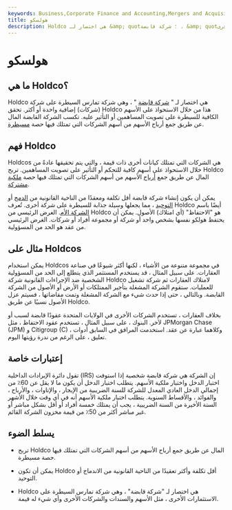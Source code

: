 ```yaml
---
keywords: Business,Corporate Finance and Accounting,Mergers and Acquisitions,M&amp;amp;A
title: هولسكو
description: Holdco هي اختصار لـ &amp; quot؛ شركة قابضة ، &amp; quot؛ وهي شركة تمارس السيطرة على الاستثمارات الأخرى.
---
```


# هولسكو
## ما هي Holdco؟

Holdco هي اختصار لـ " [شركة قابضة](/holdingcompany) " ، وهي شركة تمارس السيطرة على شركة (شركات) إضافية واحدة أو أكثر. تحقق Holdco هذا من خلال الاستحواذ على الأسهم الكافية للسيطرة على تصويت المساهمين أو التأثير عليه. تكسب الشركة القابضة المال عن طريق جمع أرباح الأسهم من أسهم الشركات التي تمتلك فيها حصة [مسيطرة](/controllinginterest).

## فهم Holdco

Holdcos هي الشركات التي تمتلك كيانات أخرى ذات قيمة ، والتي يتم تحقيقها عادةً من خلال الاستحواذ على أسهم كافية للتحكم أو التأثير على تصويت المساهمين. تربح Holdco المال عن طريق جمع [أرباح](/dividend) الأسهم من أسهم الشركات التي تمتلك فيها حصة [ملكية](/controllinginterest) [مشتركة](/controllinginterest).

يمكن أن يكون إنشاء شركة قابضة أقل تكلفة ومعقدًا من الناحية القانونية من [الدمج](/merger) أو [التوحيد](/consolidation) ، مما يجعلها وسيلة جذابة للسيطرة على شركة أخرى. تُعرف Holdco أيضًا باسم [الشركة الأم](/parentcompany). الغرض الرئيسي من Holdco هو "الاحتفاظ" (أي امتلاك) الأصول. يمكن أن يحتفظ هولكو نفسها بشخص واحد أو شركة أو مجموعة أفراد أو شركات. الغرض الرئيسي من عقد هو الحد من المسؤولية.

## مثال على Holdcos

يمكن استخدام Holdcos في مجموعة متنوعة من الأشياء ، لكنها أكثر شيوعًا في صناعة العقارات. على سبيل المثال ، قد يستخدم المستثمر الذي يتطلع إلى الحد من المسؤولية الشخصية ضد الإجراءات القانونية شركة Holdco لامتلاك العقارات ثم شركة تشغيل للعمليات. ستقوم الشركة المشغلة بتأجير الممتلكات أو الأرض أو الأصول من الشركة القابضة. وبالتالي ، حتى إذا حدث شيء مع الشركة المشغلة وتمت مقاضاتها ، فسيتم عزل الأصول نسبيًا عن طريق Holdco.

بخلاف العقارات ، تستخدم الشركات الأخرى في الولايات المتحدة عقودًا قابضة لسبب أو لآخر. البنوك ، على سبيل المثال ، تستخدم عقود الاحتفاظ ، مثل JPMorgan Chase (JPM) و Citigroup (C) ، وكلاهما عبارة عن عقد. استخدمت المرافق في السابق أدوات تعليق ، على الرغم من ندرة رؤيتها اليوم.

## إعتبارات خاصة

تقول دائرة الإيرادات الداخلية (IRS) إن الشركة هي شركة قابضة شخصية إذا استوفت اختبار الدخل واختبار ملكية الأسهم. يتطلب اختبار الدخل أن يكون ما لا يقل عن 60٪ من إجمالي الدخل العادي المعدل للشركة للسنة الضريبية من الإيجار ، والإتاوات ، والأرباح ، والفوائد ، والأقساط السنوية. يتطلب اختبار ملكية الأسهم أنه في أي وقت خلال الأشهر الستة الأخيرة من السنة الضريبية ، يجب أن يمتلك خمسة أفراد أو أقل بشكل مباشر أو غير مباشر أكثر من 50٪ من قيمة مخزون الشركة القائم.

## يسلط الضوء

- تربح Holdco المال عن طريق جمع أرباح الأسهم من أسهم الشركات التي تمتلك فيها حصة مسيطرة.

- يمكن أن تكون Holdco أقل تكلفة وأكثر تعقيدًا من الناحية القانونية من الاندماج أو التوحيد.

- Holdco هي اختصار لـ "شركة قابضة" ، وهي شركة تمارس السيطرة على الاستثمارات الأخرى ، مثل الأسهم والسندات والشركات الأخرى وأي شيء له قيمة.

